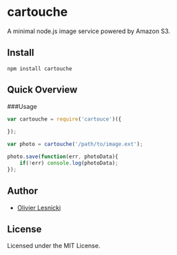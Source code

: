 cartouche
=========

A minimal node.js image service powered by Amazon S3.

Install
-------

	npm install cartouche

Quick Overview
--------------

###Usage

`````javascript
var cartouche = require('cartouce')({
	
});

var photo = cartouche('/path/to/image.ext');

photo.save(function(err, photoData){
	if(!err) console.log(photoData);
});

`````

Author
------

* [Olivier Lesnicki](https://github.com/olivierlesnicki)


License
-------

Licensed under the MIT License.